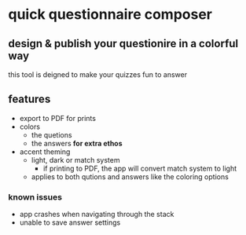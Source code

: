 
#  quick questionnaire composer

##  design & publish your questionire in a colorful way

this tool is deigned to make your quizzes fun to answer

## features

* export to PDF for prints
* colors
    * the quetions
    * the answers __for extra ethos__
* accent theming
    * light, dark or match system
        * if printing to PDF, the app will convert match system to light
    * applies to both qutions and answers like the coloring options


### known issues
* app crashes when navigating through the stack
* unable to save answer settings
